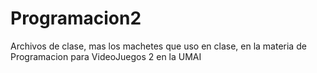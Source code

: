# Programacion2

Archivos de clase, mas los machetes que uso en clase, en la materia de Programacion para VideoJuegos 2 en la UMAI
